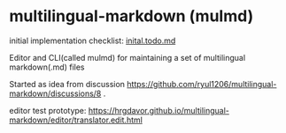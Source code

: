 # multilingual-markdown (mulmd)

initial implementation checklist: [inital.todo.md](inital.todo.md)

Editor and CLI(called mulmd) for maintaining a set of multilingual markdown(.md) files

Started as idea from discussion https://github.com/ryul1206/multilingual-markdown/discussions/8 .

editor test prototype: https://hrgdavor.github.io/multilingual-markdown/editor/translator.edit.html

